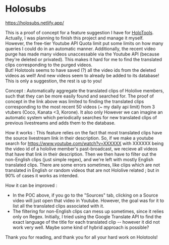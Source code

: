 # Holosubs

https://holosubs.netlify.app/

This is a proof of concept for a feature suggestion I have for [HoloTools](https://hololive.jetri.co/#/).  
Actually, I was planning to finish this project and manage it myself. However, the free-tier Youtube API Quota limit put some limits on how many queries I could do in an automatic manner. Additionally, the recent video purge has made many videos unaccessable via the Youtube API (because they're deleted or privated). This makes it hard for me to find the translated clips corresponding to the purged videos.  
But! Holotools seems to have saved (?) all the video ids from the deleted videos as well! And new videos seem to already be added to its database!
This is only a suggestion, the rest is up to you!

Concept :
Automatically aggregate the translated clips of Hololive members, such that they can be more easily found and searched for.
The proof of concept in the link above was limited to finding the translated clips corresponding to the most recent 50 videos (~ my daily api limit) from 3 vtubers (Coco, Kanata <3, Korone). It also only 
However we can imagine an automatic system which periodically searches for new translated clips of previous livestreams and adds them to the database.

How it works :
This feature relies on the fact that most translated clips have the source livestream link in their description.
So, if we make a youtube search for https://www.youtube.com/watch?v=XXXXXX with XXXXXX being the video id of a hololive member's past-broadcast, we recieve all videos that have that link in their description.
Then we then have to filter out the non-English clips (just simple regex), and we're left with mostly English translated 
clips. There are some errors sometimes, like clips which are not translated in English or random videos that are not Hololive related ; but in 90% of cases it works as intended.

How it can be improved :
- In the POC above, if you go to the "Sources" tab, clicking on a Source video will just open that video in Youtube. However, the goal was for it to list all the translated clips associated with it.
- The filtering for non-English clips can mess up sometimes, since it relies only on Regex. Initially, I tried using the Google Translate API to find the exact language of the title for each translated clip -- however it did not work very well. Maybe some kind of hybrid approach is possible? 

Thank you for reading, and thank you for all your hard work on Holotools!
